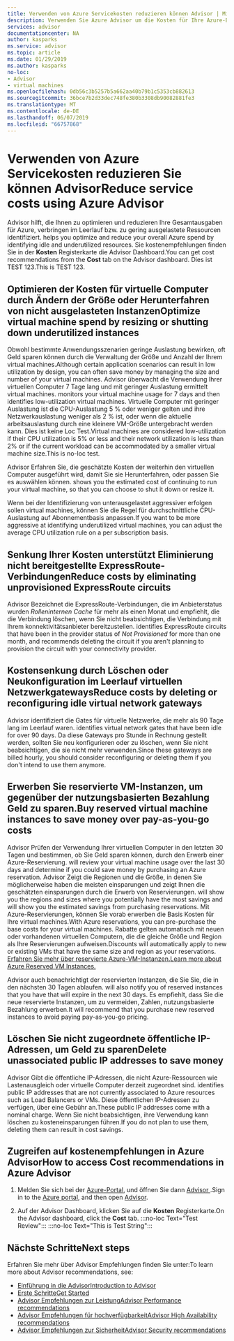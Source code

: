 ```yaml
---
title: Verwenden von Azure Servicekosten reduzieren können Advisor | Microsoft-Dokumentation
description: Verwenden Sie Azure Advisor um die Kosten für Ihre Azure-Bereitstellungen zu optimieren.
services: advisor
documentationcenter: NA
author: kasparks
ms.service: advisor
ms.topic: article
ms.date: 01/29/2019
ms.author: kasparks
no-loc:
- Advisor
- virtual machines
ms.openlocfilehash: 0db56c3b5257b5a662aa40b79b1c5353cb882613
ms.sourcegitcommit: 36bce7b2d33dec748fe380b3308db90082881fe3
ms.translationtype: MT
ms.contentlocale: de-DE
ms.lasthandoff: 06/07/2019
ms.locfileid: "66757868"
---
```

# <a name="reduce-service-costs-using-azure-opno-locadvisor"></a><span data-ttu-id="9ac7b-103">Verwenden von Azure Servicekosten reduzieren Sie können Advisor</span><span class="sxs-lookup"><span data-stu-id="9ac7b-103">Reduce service costs using Azure Advisor</span></span>

Advisor<span data-ttu-id="9ac7b-104"> hilft, die Ihnen zu optimieren und reduzieren Ihre Gesamtausgaben für Azure, verbringen im Leerlauf bzw. zu gering ausgelastete Ressourcen identifiziert.</span><span class="sxs-lookup"><span data-stu-id="9ac7b-104"> helps you optimize and reduce your overall Azure spend by identifying idle and underutilized resources.</span></span> <span data-ttu-id="9ac7b-105">Sie kostenempfehlungen finden Sie in der **Kosten** Registerkarte die Advisor Dashboard.</span><span class="sxs-lookup"><span data-stu-id="9ac7b-105">You can get cost recommendations from the **Cost** tab on the Advisor dashboard.</span></span> <span data-ttu-id="9ac7b-106">Dies ist TEST 123.</span><span class="sxs-lookup"><span data-stu-id="9ac7b-106">This is TEST 123.</span></span>

## <a name="optimize-virtual-machine-spend-by-resizing-or-shutting-down-underutilized-instances"></a><span data-ttu-id="9ac7b-107">Optimieren der Kosten für virtuelle Computer durch Ändern der Größe oder Herunterfahren von nicht ausgelasteten Instanzen</span><span class="sxs-lookup"><span data-stu-id="9ac7b-107">Optimize virtual machine spend by resizing or shutting down underutilized instances</span></span> 

<span data-ttu-id="9ac7b-108">Obwohl bestimmte Anwendungsszenarien geringe Auslastung bewirken, oft Geld sparen können durch die Verwaltung der Größe und Anzahl der Ihrem virtual machines.</span><span class="sxs-lookup"><span data-stu-id="9ac7b-108">Although certain application scenarios can result in low utilization by design, you can often save money by managing the size and number of your virtual machines.</span></span> Advisor<span data-ttu-id="9ac7b-109"> überwacht die Verwendung Ihrer virtuellen Computer 7 Tage lang und mit geringer Auslastung ermittelt virtual machines.</span><span class="sxs-lookup"><span data-stu-id="9ac7b-109"> monitors your virtual machine usage for 7 days and then identifies low-utilization virtual machines.</span></span> <span data-ttu-id="9ac7b-110">Virtuelle Computer mit geringer Auslastung ist die CPU-Auslastung 5 % oder weniger gelten und ihre Netzwerkauslastung weniger als 2 % ist, oder wenn die aktuelle arbeitsauslastung durch eine kleinere VM-Größe untergebracht werden kann. Dies ist keine Loc Test.</span><span class="sxs-lookup"><span data-stu-id="9ac7b-110">Virtual machines are considered low-utilization if their CPU utilization is 5% or less and their network utilization is less than 2% or if the current workload can be accommodated by a smaller virtual machine size.This is no-loc test.</span></span>

Advisor<span data-ttu-id="9ac7b-111"> Erfahren Sie, die geschätzte Kosten der weiterhin den virtuellen Computer ausgeführt wird, damit Sie sie Herunterfahren, oder passen Sie es auswählen können.</span><span class="sxs-lookup"><span data-stu-id="9ac7b-111"> shows you the estimated cost of continuing to run your virtual machine, so that you can choose to shut it down or resize it.</span></span>

<span data-ttu-id="9ac7b-112">Wenn bei der Identifizierung von unterausgelastet aggressiver erfolgen sollen virtual machines, können Sie die Regel für durchschnittliche CPU-Auslastung auf Abonnementbasis anpassen.</span><span class="sxs-lookup"><span data-stu-id="9ac7b-112">If you want to be more aggressive at identifying underutilized virtual machines, you can adjust the average CPU utilization rule on a per subscription basis.</span></span>

## <a name="reduce-costs-by-eliminating-unprovisioned-expressroute-circuits"></a><span data-ttu-id="9ac7b-113">Senkung Ihrer Kosten unterstützt Eliminierung nicht bereitgestellte ExpressRoute-Verbindungen</span><span class="sxs-lookup"><span data-stu-id="9ac7b-113">Reduce costs by eliminating unprovisioned ExpressRoute circuits</span></span>

Advisor<span data-ttu-id="9ac7b-114"> Bezeichnet die ExpressRoute-Verbindungen, die im Anbieterstatus wurden *Rolleninternen Cache* für mehr als einen Monat und empfiehlt, die die Verbindung löschen, wenn Sie nicht beabsichtigen, die Verbindung mit Ihrem konnektivitätsanbieter bereitzustellen.</span><span class="sxs-lookup"><span data-stu-id="9ac7b-114"> identifies ExpressRoute circuits that have been in the provider status of *Not Provisioned* for more than one month, and recommends deleting the circuit if you aren't planning to provision the circuit with your connectivity provider.</span></span>

## <a name="reduce-costs-by-deleting-or-reconfiguring-idle-virtual-network-gateways"></a><span data-ttu-id="9ac7b-115">Kostensenkung durch Löschen oder Neukonfiguration im Leerlauf virtuellen Netzwerkgateways</span><span class="sxs-lookup"><span data-stu-id="9ac7b-115">Reduce costs by deleting or reconfiguring idle virtual network gateways</span></span>

Advisor<span data-ttu-id="9ac7b-116"> identifiziert die Gates für virtuelle Netzwerke, die mehr als 90 Tage lang im Leerlauf waren.</span><span class="sxs-lookup"><span data-stu-id="9ac7b-116"> identifies virtual network gates that have been idle for over 90 days.</span></span> <span data-ttu-id="9ac7b-117">Da diese Gateways pro Stunde in Rechnung gestellt werden, sollten Sie neu konfigurieren oder zu löschen, wenn Sie nicht beabsichtigen, die sie nicht mehr verwenden.</span><span class="sxs-lookup"><span data-stu-id="9ac7b-117">Since these gateways are billed hourly, you should consider reconfiguring or deleting them if you don't intend to use them anymore.</span></span> 

## <a name="buy-reserved-virtual-machine-instances-to-save-money-over-pay-as-you-go-costs"></a><span data-ttu-id="9ac7b-118">Erwerben Sie reservierte VM-Instanzen, um gegenüber der nutzungsbasierten Bezahlung Geld zu sparen.</span><span class="sxs-lookup"><span data-stu-id="9ac7b-118">Buy reserved virtual machine instances to save money over pay-as-you-go costs</span></span>

Advisor<span data-ttu-id="9ac7b-119"> Prüfen der Verwendung Ihrer virtuellen Computer in den letzten 30 Tagen und bestimmen, ob Sie Geld sparen können, durch den Erwerb einer Azure-Reservierung.</span><span class="sxs-lookup"><span data-stu-id="9ac7b-119"> will review your virtual machine usage over the last 30 days and determine if you could save money by purchasing an Azure reservation.</span></span> Advisor<span data-ttu-id="9ac7b-120"> Zeigt die Regionen und die Größe, in denen Sie möglicherweise haben die meisten einsparungen und zeigt Ihnen die geschätzten einsparungen durch die Erwerb von Reservierungen.</span><span class="sxs-lookup"><span data-stu-id="9ac7b-120"> will show you the regions and sizes where you potentially have the most savings and will show you the estimated savings from purchasing reservations.</span></span> <span data-ttu-id="9ac7b-121">Mit Azure-Reservierungen, können Sie vorab erwerben die Basis Kosten für Ihre virtual machines.</span><span class="sxs-lookup"><span data-stu-id="9ac7b-121">With Azure reservations, you can pre-purchase the base costs for your virtual machines.</span></span> <span data-ttu-id="9ac7b-122">Rabatte gelten automatisch mit neuen oder vorhandenen virtuellen Computern, die die gleiche Größe und Region als Ihre Reservierungen aufweisen.</span><span class="sxs-lookup"><span data-stu-id="9ac7b-122">Discounts will automatically apply to new or existing VMs that have the same size and region as your reservations.</span></span> [<span data-ttu-id="9ac7b-123">Erfahren Sie mehr über reservierte Azure-VM-Instanzen.</span><span class="sxs-lookup"><span data-stu-id="9ac7b-123">Learn more about Azure Reserved VM Instances.</span></span>](https://azure.microsoft.com/pricing/reserved-vm-instances/)

Advisor<span data-ttu-id="9ac7b-124"> auch benachrichtigt der reservierten Instanzen, die Sie Sie, die in den nächsten 30 Tagen ablaufen.</span><span class="sxs-lookup"><span data-stu-id="9ac7b-124"> will also notify you of reserved instances that you have that will expire in the next 30 days.</span></span> <span data-ttu-id="9ac7b-125">Es empfiehlt, dass Sie die neue reservierte Instanzen, um zu vermeiden, Zahlen, nutzungsbasierte Bezahlung erwerben.</span><span class="sxs-lookup"><span data-stu-id="9ac7b-125">It will recommend that you purchase new reserved instances to avoid paying pay-as-you-go pricing.</span></span>

## <a name="delete-unassociated-public-ip-addresses-to-save-money"></a><span data-ttu-id="9ac7b-126">Löschen Sie nicht zugeordnete öffentliche IP-Adressen, um Geld zu sparen</span><span class="sxs-lookup"><span data-stu-id="9ac7b-126">Delete unassociated public IP addresses to save money</span></span>

Advisor<span data-ttu-id="9ac7b-127"> Gibt die öffentliche IP-Adressen, die nicht Azure-Ressourcen wie Lastenausgleich oder virtuelle Computer derzeit zugeordnet sind.</span><span class="sxs-lookup"><span data-stu-id="9ac7b-127"> identifies public IP addresses that are not currently associated to Azure resources such as Load Balancers or VMs.</span></span> <span data-ttu-id="9ac7b-128">Diese öffentlichen IP-Adressen zu verfügen, über eine Gebühr an.</span><span class="sxs-lookup"><span data-stu-id="9ac7b-128">These public IP addresses come with a nominal charge.</span></span> <span data-ttu-id="9ac7b-129">Wenn Sie nicht beabsichtigen, ihre Verwendung kann löschen zu kosteneinsparungen führen.</span><span class="sxs-lookup"><span data-stu-id="9ac7b-129">If you do not plan to use them, deleting them can result in cost savings.</span></span>

## <a name="how-to-access-cost-recommendations-in-azure-opno-locadvisor"></a><span data-ttu-id="9ac7b-130">Zugreifen auf kostenempfehlungen in Azure Advisor</span><span class="sxs-lookup"><span data-stu-id="9ac7b-130">How to access Cost recommendations in Azure Advisor</span></span>

1. <span data-ttu-id="9ac7b-131">Melden Sie sich bei der [Azure-Portal](https://portal.azure.com), und öffnen Sie dann [ Advisor ](https://aka.ms/azureadvisordashboard).</span><span class="sxs-lookup"><span data-stu-id="9ac7b-131">Sign in to the [Azure portal](https://portal.azure.com), and then open [Advisor](https://aka.ms/azureadvisordashboard).</span></span>

2.  <span data-ttu-id="9ac7b-132">Auf der Advisor Dashboard, klicken Sie auf die **Kosten** Registerkarte.</span><span class="sxs-lookup"><span data-stu-id="9ac7b-132">On the Advisor dashboard, click the **Cost** tab.</span></span>
:::no-loc Text="Test Review":::
:::no-loc Text="This is Test String"::: 
## <a name="next-steps"></a><span data-ttu-id="9ac7b-133">Nächste Schritte</span><span class="sxs-lookup"><span data-stu-id="9ac7b-133">Next steps</span></span>

<span data-ttu-id="9ac7b-134">Erfahren Sie mehr über Advisor Empfehlungen finden Sie unter:</span><span class="sxs-lookup"><span data-stu-id="9ac7b-134">To learn more about Advisor recommendations, see:</span></span>
* <span data-ttu-id="9ac7b-135">[Einführung in die Advisor](advisor-overview.md)</span><span class="sxs-lookup"><span data-stu-id="9ac7b-135">[Introduction to Advisor](advisor-overview.md)</span></span>
* [<span data-ttu-id="9ac7b-136">Erste Schritte</span><span class="sxs-lookup"><span data-stu-id="9ac7b-136">Get Started</span></span>](advisor-get-started.md)
* <span data-ttu-id="9ac7b-137">[Advisor Empfehlungen zur Leistung](advisor-cost-recommendations.md)</span><span class="sxs-lookup"><span data-stu-id="9ac7b-137">[Advisor Performance recommendations](advisor-cost-recommendations.md)</span></span>
* <span data-ttu-id="9ac7b-138">[Advisor Empfehlungen für hochverfügbarkeit](advisor-cost-recommendations.md)</span><span class="sxs-lookup"><span data-stu-id="9ac7b-138">[Advisor High Availability recommendations](advisor-cost-recommendations.md)</span></span>
* <span data-ttu-id="9ac7b-139">[Advisor Empfehlungen zur Sicherheit](advisor-cost-recommendations.md)</span><span class="sxs-lookup"><span data-stu-id="9ac7b-139">[Advisor Security recommendations](advisor-cost-recommendations.md)</span></span>
